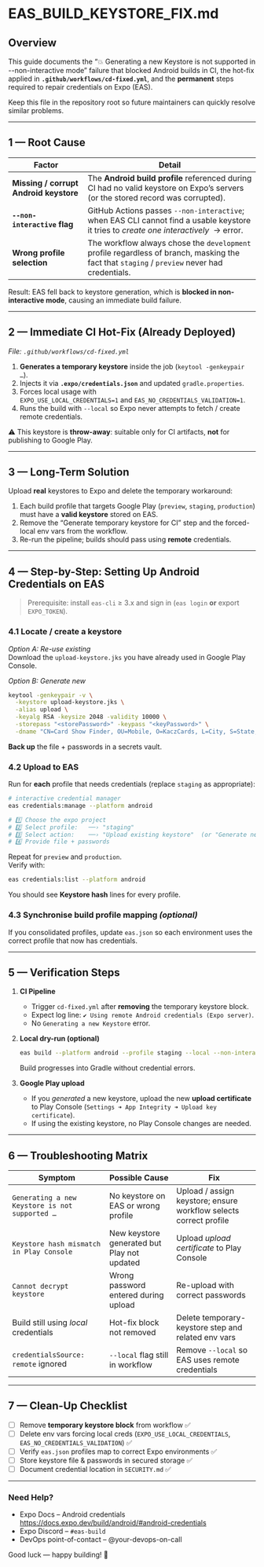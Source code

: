 # EAS_BUILD_KEYSTORE_FIX.md

## Overview

This guide documents the “💥 Generating a new Keystore is not supported in --non-interactive mode” failure that blocked Android builds in CI, the hot-fix applied in **`.github/workflows/cd-fixed.yml`**, and the **permanent** steps required to repair credentials on Expo (EAS).

Keep this file in the repository root so future maintainers can quickly resolve similar problems.

---

## 1&nbsp;— Root Cause

| Factor | Detail |
| ------ | ------ |
| **Missing / corrupt Android keystore** | The **Android build profile** referenced during CI had no valid keystore on Expo’s servers (or the stored record was corrupted). |
| **`--non-interactive` flag** | GitHub Actions passes `--non-interactive`; when EAS CLI cannot find a usable keystore it tries to *create one interactively* &nbsp;→ error. |
| **Wrong profile selection** | The workflow always chose the `development` profile regardless of branch, masking the fact that `staging` / `preview` never had credentials. |

Result: EAS fell back to keystore generation, which is **blocked in non-interactive mode**, causing an immediate build failure.

---

## 2&nbsp;— Immediate CI Hot-Fix (Already Deployed)

*File: `.github/workflows/cd-fixed.yml`*

1. **Generates a temporary keystore** inside the job (`keytool -genkeypair …`).
2. Injects it via **`.expo/credentials.json`** and updated `gradle.properties`.
3. Forces local usage with  
   `EXPO_USE_LOCAL_CREDENTIALS=1` and `EAS_NO_CREDENTIALS_VALIDATION=1`.
4. Runs the build with `--local` so Expo never attempts to fetch / create remote credentials.

⚠️  This keystore is **throw-away**: suitable only for CI artifacts, **not** for publishing to Google Play.

---

## 3&nbsp;— Long-Term Solution

Upload **real** keystores to Expo and delete the temporary workaround:

1. Each build profile that targets Google Play (`preview`, `staging`, `production`) must have a **valid keystore** stored on EAS.
2. Remove the “Generate temporary keystore for CI” step and the forced-local env vars from the workflow.
3. Re-run the pipeline; builds should pass using **remote** credentials.

---

## 4&nbsp;— Step-by-Step: Setting Up Android Credentials on EAS

> Prerequisite: install `eas-cli` ≥ 3.x and sign in (`eas login` **or** export `EXPO_TOKEN`).

### 4.1  Locate / create a keystore

*Option A: Re-use existing*  
Download the `upload-keystore.jks` you have already used in Google Play Console.

*Option B: Generate new*  
```bash
keytool -genkeypair -v \
  -keystore upload-keystore.jks \
  -alias upload \
  -keyalg RSA -keysize 2048 -validity 10000 \
  -storepass "<storePassword>" -keypass "<keyPassword>" \
  -dname "CN=Card Show Finder, OU=Mobile, O=KaczCards, L=City, S=State, C=US"
```
**Back up** the file + passwords in a secrets vault.

### 4.2  Upload to EAS

Run for **each** profile that needs credentials (replace `staging` as appropriate):

```bash
# interactive credential manager
eas credentials:manage --platform android

# 1️⃣ Choose the expo project
# 2️⃣ Select profile:   ──› "staging"
# 3️⃣ Select action:    ──› "Upload existing keystore"  (or "Generate new")
# 4️⃣ Provide file + passwords
```

Repeat for `preview` and `production`.  
Verify with:

```bash
eas credentials:list --platform android
```

You should see **Keystore hash** lines for every profile.

### 4.3  Synchronise build profile mapping *(optional)*  
If you consolidated profiles, update `eas.json` so each environment uses the correct profile that now has credentials.

---

## 5&nbsp;— Verification Steps

1. **CI Pipeline**
   * Trigger `cd-fixed.yml` after **removing** the temporary keystore block.
   * Expect log line: `✔ Using remote Android credentials (Expo server)`.
   * No `Generating a new Keystore` error.

2. **Local dry-run (optional)**
   ```bash
   eas build --platform android --profile staging --local --non-interactive
   ```
   Build progresses into Gradle without credential errors.

3. **Google Play upload**
   * If you *generated* a new keystore, upload the new **upload certificate** to Play Console (`Settings ➜ App Integrity ➜ Upload key certificate`).  
   * If using the existing keystore, no Play Console changes are needed.

---

## 6&nbsp;— Troubleshooting Matrix

| Symptom | Possible Cause | Fix |
| ------- | -------------- | --- |
| `Generating a new Keystore is not supported …` | No keystore on EAS or wrong profile | Upload / assign keystore; ensure workflow selects correct profile |
| `Keystore hash mismatch in Play Console` | New keystore generated but Play not updated | Upload *upload certificate* to Play Console |
| `Cannot decrypt keystore` | Wrong password entered during upload | Re-upload with correct passwords |
| Build still using *local* credentials | Hot-fix block not removed | Delete temporary-keystore step and related env vars |
| `credentialsSource: remote` ignored | `--local` flag still in workflow | Remove `--local` so EAS uses remote credentials |

---

## 7&nbsp;— Clean-Up Checklist

- [ ] Remove **temporary keystore block** from workflow ✅  
- [ ] Delete env vars forcing local creds (`EXPO_USE_LOCAL_CREDENTIALS`, `EAS_NO_CREDENTIALS_VALIDATION`) ✅  
- [ ] Verify `eas.json` profiles map to correct Expo environments ✅  
- [ ] Store keystore file & passwords in secured storage ✅  
- [ ] Document credential location in `SECURITY.md` ✅  

---

### Need Help?

* Expo Docs – Android credentials  
  https://docs.expo.dev/build/android/#android-credentials
* Expo Discord – `#eas-build`  
* DevOps point-of-contact – @your-devops-on-call

Good luck — happy building! 🚀
